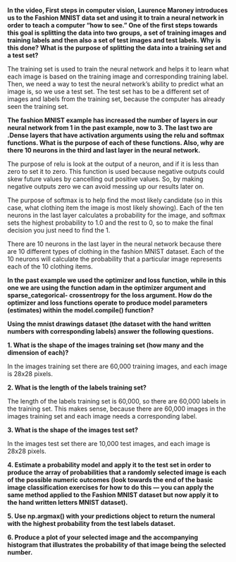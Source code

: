 **In the video, First steps in computer vision, Laurence Maroney introduces us to the Fashion MNIST data set and using it to train a neural network in order to teach a computer “how to see.” One of the first steps towards this goal is splitting the data into two groups, a set of training images and training labels and then also a set of test images and test labels. Why is this done? What is the purpose of splitting the data into a training set and a test set?**

The training set is used to train the neural network and helps it to learn what each image is based on the training image and corresponding training label. Then, we need a way to test the neural network’s ability to predict what an image is, so we use a test set. The test set has to be a different set of images and labels from the training set, because the computer has already seen the training set.   

**The fashion MNIST example has increased the number of layers in our neural network from 1 in the past example, now to 3. The last two are .Dense layers that have activation arguments using the relu and softmax functions. What is the purpose of each of these functions. Also, why are there 10 neurons in the third and last layer in the neural network.**

The purpose of relu is look at the output of a neuron, and if it is less than zero to set it to zero. This function is used because negative outputs could skew future values by cancelling out positive values. So, by making negative outputs zero we can avoid messing up our results later on. 

The purpose of softmax is to help find the most likely candidate (so in this case, what clothing item the image is most likely showing). Each of the ten neurons in the last layer calculates a probability for the image, and softmax sets the highest probability to 1.0 and the rest to 0, so to make the final decision you just need to find the 1.  

There are 10 neurons in the last layer in the neural network because there are 10 different types of clothing in the fashion MNIST dataset. Each of the 10 neurons will calculate the probability that a particular image represents each of the 10 clothing items. 

**In the past example we used the optimizer and loss function, while in this one we are using the function adam in the optimizer argument and sparse_categorical- crossentropy for the loss argument. How do the optimizer and loss functions operate to produce model parameters (estimates) within the model.compile() function?**


**Using the mnist drawings dataset (the dataset with the hand written numbers with corresponding labels) answer the following questions.**

**1. What is the shape of the images training set (how many and the dimension of each)?**

In the images training set there are 60,000 training images, and each image is 28x28 pixels.

**2. What is the length of the labels training set?**

The length of the labels training set is 60,000, so there are 60,000 labels in the training set. This makes sense, because there are 60,000 images in the images training set and each image needs a corresponding label.

**3. What is the shape of the images test set?**

In the images test set there are 10,000 test images, and each image is 28x28 pixels. 

**4. Estimate a probability model and apply it to the test set in order to produce the array of probabilities that a randomly selected image is each of the possible numeric outcomes (look towards the end of the basic image classification exercises for how to do this — you can apply the same method applied to the Fashion MNIST dataset but now apply it to the hand written letters MNIST dataset).**
 

**5. Use np.argmax() with your predictions object to return the numeral with the highest probability from the test labels dataset.**
 

**6. Produce a plot of your selected image and the accompanying histogram that illustrates the probability of that image being the selected number.**

